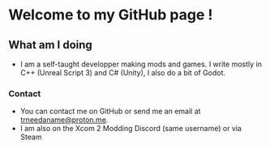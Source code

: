 # Welcome to my GitHub page !

## What am I doing

- I am a self-taught developper making mods and games. I write mostly in C++ (Unreal Script 3) and C# (Unity), I also do a bit of Godot.


### Contact
- You can contact me on GitHub or send me an email at trneedaname@proton.me.
- I am also on the Xcom 2 Modding Discord (same username) or via Steam
